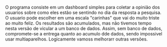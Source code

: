 O programa consiste em um dashboard simples para coletar a opinião dos usuarios sobre como eles estão se sentindo no dia da resposta a pesquisa. 
O usuario pode escolher em uma escala "carinhas" que vai do muito triste ao muito feliz. 
Os resultados são acumulados, mas não tivemos tempo nesta versão de vicular a um banco de dados. 
Assim, sem banco de dados, compromete-se a entrega quanto ao acumulo dde dados, sendo impossivel usar multiaparelhos. 
Logicamente vamoss melhorarr outras versões. 
